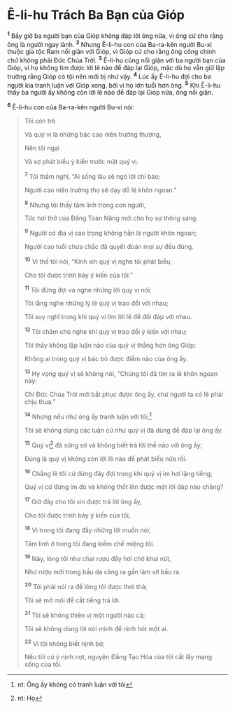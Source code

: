 # Ê-li-hu Trách Ba Bạn của Gióp
<sup><b>1</b></sup> Bấy giờ ba người bạn của Gióp không đáp lời ông nữa, vì ông cứ cho rằng ông là người ngay lành. <sup><b>2</b></sup> Nhưng Ê-li-hu con của Ba-ra-kên người Bu-xi thuộc gia tộc Ram nổi giận với Gióp, vì Gióp cứ cho rằng ông công chính chứ không phải Đức Chúa Trời. <sup><b>3</b></sup> Ê-li-hu cũng nổi giận với ba người bạn của Gióp, vì họ không tìm được lời lẽ nào để đáp lại Gióp, mặc dù họ vẫn giữ lập trường rằng Gióp có tội nên mới bị như vậy. <sup><b>4</b></sup> Lúc ấy Ê-li-hu đợi cho ba người kia tranh luận với Gióp xong, bởi vì họ lớn tuổi hơn ông. <sup><b>5</b></sup> Khi Ê-li-hu thấy ba người ấy không còn lời lẽ nào để đáp lại Gióp nữa, ông nổi giận.

<sup><b>6</b></sup> Ê-li-hu con của Ba-ra-kên người Bu-xi nói:

> Tôi còn trẻ
>
> Và quý vị là những bậc cao niên trưởng thượng,
>
> Nên tôi ngại
>
> Và sợ phát biểu ý kiến trước mặt quý vị.
>
> <sup><b>7</b></sup> Tôi thầm nghĩ, “Ai sống lâu sẽ ngỏ lời chỉ bảo;
>
> Người cao niên trường thọ sẽ dạy dỗ lẽ khôn ngoan.”
>
> <sup><b>8</b></sup> Nhưng tôi thấy tâm linh trong con người,
>
> Tức hơi thở của Đấng Toàn Năng mới cho họ sự thông sáng.
>
> <sup><b>9</b></sup> Người có địa vị cao trọng không hẳn là người khôn ngoan;
>
> Người cao tuổi chưa chắc đã quyết đoán mọi sự đều đúng.
>
> <sup><b>10</b></sup> Vì thế tôi nói, “Kính xin quý vị nghe tôi phát biểu;
>
> Cho tôi được trình bày ý kiến của tôi.”
>
> <sup><b>11</b></sup> Tôi đứng đợi và nghe những lời quý vị nói;
>
> Tôi lắng nghe những lý lẽ quý vị trao đổi với nhau;
>
> Tôi suy nghĩ trong khi quý vị tìm lời lẽ để đối đáp với nhau.
>
> <sup><b>12</b></sup> Tôi chăm chú nghe khi quý vị trao đổi ý kiến với nhau;
>
> Tôi thấy không lập luận nào của quý vị thắng hơn ông Gióp;
>
> Không ai trong quý vị bác bỏ được điểm nào của ông ấy.
>
> <sup><b>13</b></sup> Hy vọng quý vị sẽ không nói, “Chúng tôi đã tìm ra lẽ khôn ngoan này:
>
> Chỉ Đức Chúa Trời mới bắt phục được ông ấy, chứ người ta có lẽ phải chịu thua.”
>
> <sup><b>14</b></sup> Nhưng nếu như ông ấy tranh luận với tôi,[^1-d4937e82-c1b0-4787-b36b-76cb8625d426]
>
> Tôi sẽ không dùng các luận cứ như quý vị đã dùng để đáp lại ông ấy.
>
> <sup><b>15</b></sup> Quý vị[^2-d4937e82-c1b0-4787-b36b-76cb8625d426] đã sững sờ và không biết trả lời thế nào với ông ấy;
>
> Đúng là quý vị không còn lời lẽ nào để phát biểu nữa rồi.
>
> <sup><b>16</b></sup> Chẳng lẽ tôi cứ đứng đây đợi trong khi quý vị im hơi lặng tiếng;
>
> Quý vị cứ đứng im đó và không thốt lên được một lời đáp nào chăng?
>
> <sup><b>17</b></sup> Giờ đây cho tôi xin được trả lời ông ấy,
>
> Cho tôi được trình bày ý kiến của tôi,
>
> <sup><b>18</b></sup> Vì trong tôi đang đầy những lời muốn nói;
>
> Tâm linh ở trong tôi đang kiềm chế miệng tôi.
>
> <sup><b>19</b></sup> Này, lòng tôi như chai rượu đầy hơi chờ khui nút,
>
> Như rượu mới trong bầu da căng ra gần làm vỡ bầu ra.
>
> <sup><b>20</b></sup> Tôi phải nói ra để lòng tôi được thơi thả;
>
> Tôi sẽ mở môi để cất tiếng trả lời.
>
> <sup><b>21</b></sup> Tôi sẽ không thiên vị một người nào cả;
>
> Tôi sẽ không dùng lời nói mình để nịnh hót một ai.
>
> <sup><b>22</b></sup> Vì tôi không biết nịnh bợ;
>
> Nếu tôi có ý nịnh nọt, nguyện Đấng Tạo Hóa của tôi cất lấy mạng sống của tôi.

[^1-d4937e82-c1b0-4787-b36b-76cb8625d426]: nt: Ông ấy không có tranh luận với tôi
[^2-d4937e82-c1b0-4787-b36b-76cb8625d426]: nt: Họ